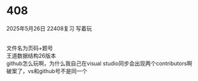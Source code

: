 # 408
2025年5月26日
22408复习
写着玩

<br>
文件名为页码+题号
<br>
王道数据结构26版本
<br>
github怎么玩啊，为什么我自己在visual studio同步会出现两个contributors啊
<br>
破案了，vs和github号不是同一个
